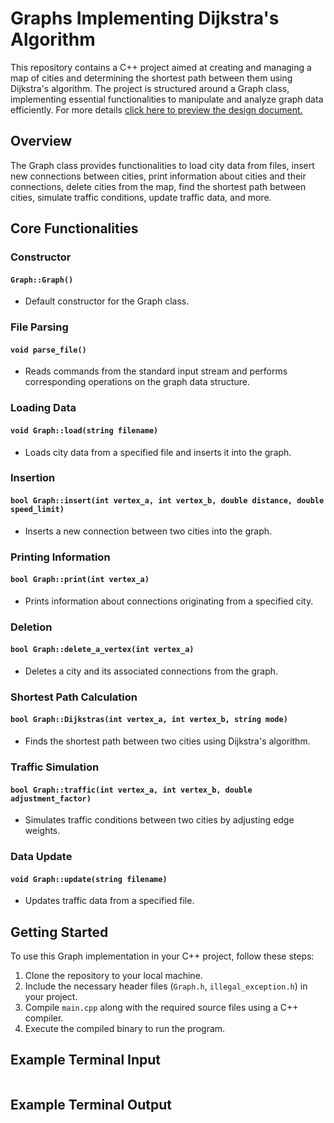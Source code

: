 # Graphs Implementing Dijkstra's Algorithm

This repository contains a C++ project aimed at creating and managing a map of cities and determining the shortest path between them using Dijkstra's algorithm. The project is structured around a Graph class, implementing essential functionalities to manipulate and analyze graph data efficiently. For more details [click here to preview the design document.](https://drive.google.com/file/d/1yTUexbmdHcnrB8---NdD4tw23ADMoBDU/view?usp=sharing)

## Overview

The Graph class provides functionalities to load city data from files, insert new connections between cities, print information about cities and their connections, delete cities from the map, find the shortest path between cities, simulate traffic conditions, update traffic data, and more.

## Core Functionalities

### Constructor

#### `Graph::Graph()`

- Default constructor for the Graph class.

### File Parsing

#### `void parse_file()`

- Reads commands from the standard input stream and performs corresponding operations on the graph data structure.

### Loading Data

#### `void Graph::load(string filename)`

- Loads city data from a specified file and inserts it into the graph.

### Insertion

#### `bool Graph::insert(int vertex_a, int vertex_b, double distance, double speed_limit)`

- Inserts a new connection between two cities into the graph.

### Printing Information

#### `bool Graph::print(int vertex_a)`

- Prints information about connections originating from a specified city.

### Deletion

#### `bool Graph::delete_a_vertex(int vertex_a)`

- Deletes a city and its associated connections from the graph.

### Shortest Path Calculation

#### `bool Graph::Dijkstras(int vertex_a, int vertex_b, string mode)`

- Finds the shortest path between two cities using Dijkstra's algorithm.

### Traffic Simulation

#### `bool Graph::traffic(int vertex_a, int vertex_b, double adjustment_factor)`

- Simulates traffic conditions between two cities by adjusting edge weights.

### Data Update

#### `void Graph::update(string filename)`

- Updates traffic data from a specified file.

## Getting Started

To use this Graph implementation in your C++ project, follow these steps:

1. Clone the repository to your local machine.
2. Include the necessary header files (`Graph.h`, `illegal_exception.h`) in your project.
3. Compile `main.cpp` along with the required source files using a C++ compiler.
4. Execute the compiled binary to run the program.

## Example Terminal Input

```cpp

```

## Example Terminal Output

```cpp
